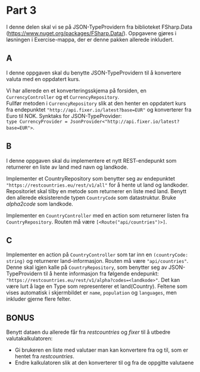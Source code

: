 # Part 3

I denne delen skal vi se på JSON-TypeProvidern fra biblioteket FSharp.Data (https://www.nuget.org/packages/FSharp.Data/).
Oppgavene gjøres i løsningen i Exercise-mappa, der er denne pakken allerede inkludert.

## A
I denne oppgaven skal du benytte JSON-TypeProvidern til å konvertere valuta med en oppdatert kurs.

Vi har allerede en et konverteringsskjema på forsiden, en `CurrencyController` og et `CurrencyRepository`.  
Fullfør metoden i `CurrencyRepository` slik at den henter en oppdatert kurs fra endepunktet `"http://api.fixer.io/latest?base=EUR"` og konverterer fra Euro til NOK.
Synktaks for JSON-TypeProvider:   
`type CurrencyProvider = JsonProvider<"http://api.fixer.io/latest?base=EUR">`.

## B
I denne oppgaven skal du implementere et nytt REST-endepunkt som returnerer en liste av land med navn og landkode.

Implementer et CountryRepository som benytter seg av endepunktet `"https://restcountries.eu/rest/v1/all"` for å hente ut land og landkoder.
Repositoriet skal tilby en metode som returnerer en liste med land. Benytt den allerede eksisterende typen `CountryCode` som datastruktur. Bruke *alpha2code* som landkode.

Implementer en `CountryController` med en action som returnerer listen fra `CountryRepository`. 
Routen må være `[<Route("api/countries")>]`.

## C
Implementer en action på `CountryController` som tar inn en `(countryCode: string)` og returnerer land-informasjon. Routen må være `"api/countries"`.
Denne skal igjen kalle på `CountryRepository`, som benytter seg av JSON-TypeProvidern til å hente informasjon fra følgende endepunkt:
`"https://restcountries.eu/rest/v1/alpha?codes=<landkode>"`.
Det kan være lurt å lage en Type som representerer et land(Country). Feltene som vises automatisk i skjermbildet er `name`, `population` og `languages`, men inkluder gjerne flere felter.

## BONUS

Benytt dataen du allerede får fra *restcountries* og *fixer* til å utbedre valutakalkulatoren:  
  * Gi brukeren en liste med valutaer man kan konvertere fra og til, som er hentet fra *restcountries*.  
  * Endre kalkulatoren slik at den konverterer til og fra de oppgitte valutaene
